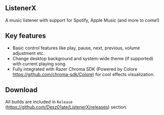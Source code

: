 ListenerX
---
A music listener with support for Spotify, Apple Music (and more to come!)

Key features
---
- Basic control features like play, pause, next, previous, volume adjustment etc.
- Change desktop background and system-wide theme (if supported) with current playing song.
- Fully integrated with Razer Chroma SDK (Powered by Colore https://github.com/chroma-sdk/Colore) for cool effects visualization.

Download
---
All builds are included in `Release` (https://github.com/Desz01ate/ListenerX/releases) section.
